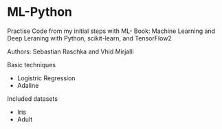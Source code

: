 # ML-Python
Practise Code from my initial steps with ML- Book: Machine Learning and Deep Leraning with Python, scikit-learn, and TensorFlow2

Authors: Sebastian Raschka and Vhid Mirjalli

Basic techniques 
- Logistric Regression
- Adaline

Included datasets
- Iris 
- Adult
